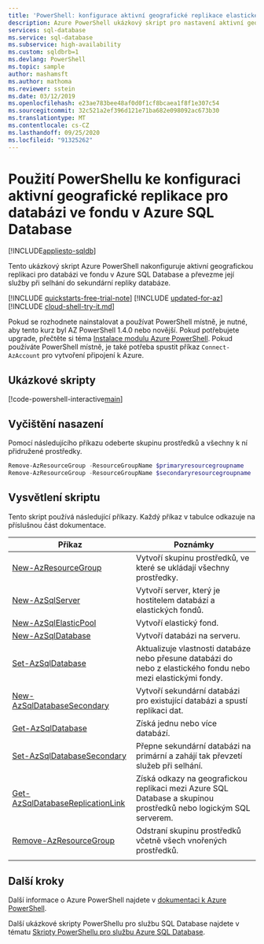 ```yaml
---
title: 'PowerShell: konfigurace aktivní geografické replikace elastického fondu'
description: Azure PowerShell ukázkový skript pro nastavení aktivní geografické replikace pro databázi ve fondu v Azure SQL Database a převzetí služeb při selhání.
services: sql-database
ms.service: sql-database
ms.subservice: high-availability
ms.custom: sqldbrb=1
ms.devlang: PowerShell
ms.topic: sample
author: mashamsft
ms.author: mathoma
ms.reviewer: sstein
ms.date: 03/12/2019
ms.openlocfilehash: e23ae783bee48af0d0f1cf8bcaea1f8f1e307c54
ms.sourcegitcommit: 32c521a2ef396d121e71ba682e098092ac673b30
ms.translationtype: MT
ms.contentlocale: cs-CZ
ms.lasthandoff: 09/25/2020
ms.locfileid: "91325262"
---
```

# <a name="use-powershell-to-configure-active-geo-replication-for-a-pooled-database-in-azure-sql-database"></a>Použití PowerShellu ke konfiguraci aktivní geografické replikace pro databázi ve fondu v Azure SQL Database
[!INCLUDE[appliesto-sqldb](../../includes/appliesto-sqldb.md)]

Tento ukázkový skript Azure PowerShell nakonfiguruje aktivní geografickou replikaci pro databázi ve fondu v Azure SQL Database a převezme její služby při selhání do sekundární repliky databáze.

[!INCLUDE [quickstarts-free-trial-note](../../../../includes/quickstarts-free-trial-note.md)]
[!INCLUDE [updated-for-az](../../../../includes/updated-for-az.md)]
[!INCLUDE [cloud-shell-try-it.md](../../../../includes/cloud-shell-try-it.md)]

Pokud se rozhodnete nainstalovat a používat PowerShell místně, je nutné, aby tento kurz byl AZ PowerShell 1.4.0 nebo novější. Pokud potřebujete upgrade, přečtěte si téma [Instalace modulu Azure PowerShell](/powershell/azure/install-az-ps). Pokud používáte PowerShell místně, je také potřeba spustit příkaz `Connect-AzAccount` pro vytvoření připojení k Azure.

## <a name="sample-scripts"></a>Ukázkové skripty

[!code-powershell-interactive[main](../../../../powershell_scripts/sql-database/setup-geodr-and-failover/setup-geodr-and-failover-elastic-pool.ps1?highlight=17-20 "Set up active geo-replication for elastic pool")]

## <a name="clean-up-deployment"></a>Vyčištění nasazení

Pomocí následujícího příkazu odeberte skupinu prostředků a všechny k ní přidružené prostředky.

```powershell
Remove-AzResourceGroup -ResourceGroupName $primaryresourcegroupname
Remove-AzResourceGroup -ResourceGroupName $secondaryresourcegroupname
```

## <a name="script-explanation"></a>Vysvětlení skriptu

Tento skript používá následující příkazy. Každý příkaz v tabulce odkazuje na příslušnou část dokumentace.

| Příkaz | Poznámky |
|---|---|
| [New-AzResourceGroup](/powershell/module/az.resources/new-azresourcegroup) | Vytvoří skupinu prostředků, ve které se ukládají všechny prostředky. |
| [New-AzSqlServer](/powershell/module/az.sql/new-azsqlserver) | Vytvoří server, který je hostitelem databází a elastických fondů. |
| [New-AzSqlElasticPool](/powershell/module/az.sql/new-azsqlelasticpool) | Vytvoří elastický fond. |
| [New-AzSqlDatabase](/powershell/module/az.sql/new-azsqldatabase) | Vytvoří databázi na serveru. |
| [Set-AzSqlDatabase](/powershell/module/az.sql/set-azsqldatabase) | Aktualizuje vlastnosti databáze nebo přesune databázi do nebo z elastického fondu nebo mezi elastickými fondy. |
| [New-AzSqlDatabaseSecondary](/powershell/module/az.sql/new-azsqldatabasesecondary)| Vytvoří sekundární databázi pro existující databázi a spustí replikaci dat. |
| [Get-AzSqlDatabase](/powershell/module/az.sql/get-azsqldatabase)| Získá jednu nebo více databází. |
| [Set-AzSqlDatabaseSecondary](/powershell/module/az.sql/set-azsqldatabasesecondary)| Přepne sekundární databázi na primární a zahájí tak převzetí služeb při selhání.|
| [Get-AzSqlDatabaseReplicationLink](/powershell/module/az.sql/get-azsqldatabasereplicationlink) | Získá odkazy na geografickou replikaci mezi Azure SQL Database a skupinou prostředků nebo logickým SQL serverem. |
| [Remove-AzResourceGroup](/powershell/module/az.resources/remove-azresourcegroup) | Odstraní skupinu prostředků včetně všech vnořených prostředků. |
|||

## <a name="next-steps"></a>Další kroky

Další informace o Azure PowerShell najdete v [dokumentaci k Azure PowerShell](/powershell/azure/).

Další ukázkové skripty PowerShellu pro službu SQL Database najdete v tématu [Skripty PowerShellu pro službu Azure SQL Database](../powershell-script-content-guide.md).
